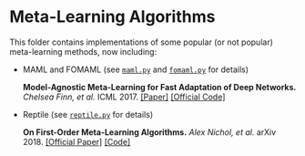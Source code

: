 # Meta-Learning Algorithms

This folder contains implementations of some popular (or not popular) meta-learning methods, now including:

- MAML and FOMAML (see [`maml.py`](maml.py) and [`fomaml.py`](fomaml.py) for details)

    **Model-Agnostic Meta-Learning for Fast Adaptation of Deep Networks.** *Chelsea Finn, et al.* ICML 2017. [[Paper]](https://arxiv.org/pdf/1703.03400.pdf) [[Official Code]](https://github.com/cbfinn/maml)

- Reptile (see [`reptile.py`](reptile.py) for details)

    **On First-Order Meta-Learning Algorithms.** *Alex Nichol, et al.* arXiv 2018. [[Official Paper]](https://arxiv.org/pdf/1803.02999.pdf) [[Code]]( https://github.com/openai/supervised-reptile)